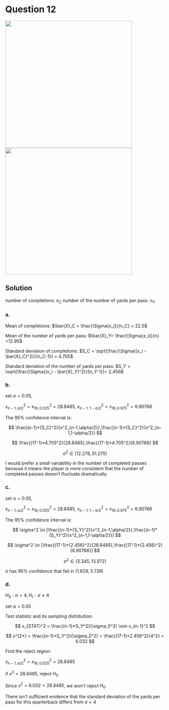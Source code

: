 # Question 12
<img src="https://github.com/user-attachments/assets/f74c2bbc-b437-4741-84d9-b34faa0e9577" width = "400"></img>
<img src="https://github.com/user-attachments/assets/ea801b2c-5eaf-486c-b6cf-7760e397f4af" width = "400"></img>
## Solution
number of completions: $n_C$
number of the number of yards per pass: $n_Y$
### a.
Mean of completions: $\bar{X}_C = \frac{\Sigma{x_i}}{n_C} = 22.5$

Mean of the number of yards per pass: $\bar{X}_Y= \frac{\Sigma{x_i}}{n} =12.95$

Standard deviation of completions: $S_C = \sqrt{\frac{\Sigma{(x_i - \bar{X}_C)^2}}{n_C-1}} = 4.705$

Standard deviation of the number of yards per pass: $S_Y = \sqrt{\frac{\Sigma{(x_i - \bar{X}_Y)^2}}{n_Y-1}}= 2.456$

### b.
set $\alpha = 0.05$,

$x^2_{n-1,\alpha/2} = x^2_{16,0.025}=28.8485$,
$x^2_{n-1,1-\alpha/2} = x^2_{16,0.975}=6.90766$

The 95% confidence interval is:

$$
\frac{(n-1)*{S_C}^2}{x^2_{n-1,\alpha/2}},\frac{(n-1)*{S_C}^2}{x^2_{n-1,1-\alpha/2}}
$$

$$
\frac{(17-1)*4.705^2}{28.8485},\frac{(17-1)*4.705^2}{6.90766}
$$

$$
\sigma^2 \in (12.278,51.275)
$$


I would prefer a small variability in the number of completed passes because it means the player is more consistent that the number of completed passes doesn’t fluctuate dramatically.

### c.
set $\alpha = 0.05$,

$x^2_{n-1,\alpha/2} = x^2_{16,0.025}=28.8485$,
$x^2_{n-1,1-\alpha/2} = x^2_{16,0.975}=6.90766$

The 95% confidence interval is:

$$
\sigma^2 \in [\frac{(n-1)*{S_Y}^2}{x^2_{n-1,\alpha/2}},\frac{(n-1)*{S_Y}^2}{x^2_{n-1,1-\alpha/2}}]
$$

$$
\sigma^2 \in [\frac{(17-1)*{2.456}^2}{28.8485},\frac{(17-1)*{2.456}^2}{6.90766}]
$$

$$
\sigma^2 \in (3.345,13.972)
$$

$\sigma$ has 95% confidence that fall in $(1.829, 3.738)$

### d.
$H_0: \sigma = 4,H_1: \sigma \neq 4$

set $\alpha = 0.05$

Test statistic and its sampling distribution:

$$
x_{STAT}^2 = \frac{(n-1)*S_Y^2}{\sigma_0^2} \sim x_{n-1}^2
$$

$$
x^{2*} = \frac{(n-1)*S_Y^2}{\sigma_0^2} = \frac{(17-1)*2.456^2}{4^2} = 6.032
$$

Find the reject region:

$x_{n-1,\alpha/2}^2 =x_{16,0.025}^2=28.8485$

if $x^2>28.8485$, reject $H_0$

Since $x^2=6.032 <28.8485$, we won't reject $H_0$.

There isn't sufficient evidence that the standard deviation of the yards per pass for this quarterback differs from $\sigma = 4$
